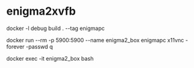 # enigma2xvfb

docker -l debug  build  . --tag enigmapc

docker run --rm -p 5900:5900  --name enigma2_box enigmapc  x11vnc -forever  -passwd q

docker exec -it enigma2_box bash
